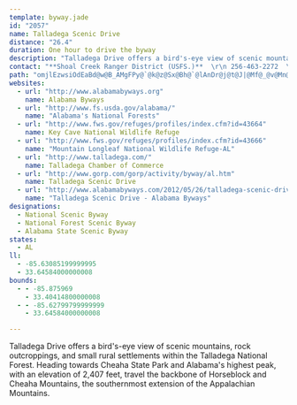 ```yaml
---
template: byway.jade
id: "2057"
name: Talladega Scenic Drive
distance: "26.4"
duration: One hour to drive the byway
description: "Talladega Drive offers a bird's-eye view of scenic mountains, rock outcroppings, and small rural settlements within the Talladega National Forest. Heading towards Cheaha State Park and Alabama's highest peak, with an elevation of 2,407 feet, travel the backbone of Horseblock and Cheaha Mountains, the southernmost extension of the Appalachian Mountains."
contact: "**Shoal Creek Ranger District (USFS.)**  \r\n 256-463-2272  \r\n\r\n"
path: "omjlEzwsiOdEaBd@w@B_AMgFPy@`@k@z@Sx@Bh@`@lAnDr@j@t@J|@Mf@_@v@Mn@@h@X\\d@PfADfCE|@Uj@Y`@o@^mDxA_@d@Yt@Er@H|@h@fAr@v@dAnBD|CiDvLSpAHfAPb@r@t@t@X|IJz@Jz@f@b@l@RlAOdAYdA_AjBo@~BIbKTr@d@v@v@f@rCJjCClAPb@Px@t@d@|@fBfFhBrDbBnApOpHvBxCnBxD~@x@bALvFe@bBVZTpEjH`@zBHdCRlAj@`A`Ad@pA?`DsAfE?nCd@`CfA|JxGlAf@nA^hC^t@Vr_@nGxAd@hA~@t@jAhCpJ`BrCbEdE~UhTfAtAh@pATfAh@rKNx@f@lAtDlEb@|@xHd]r@`BlArAbAd@`CJvv@s@lBLnAf@nA~@~H`IfBjAzFxChAfAx@vA^fAbD`P\\nAp@vA`BxApAl@fBPd`@e@|@FnA\\hAf@n@j@`FtF|H`MvLtOfF|IlDvI|AnCtDdFpC`D~@x@`Bz@jA\\xCZ`DS`KuChAS~A?l@JlBl@`Al@hAxAfCfFxArDn@xBfAtFtFd_@lAfErCrHjMzS|AlB`Ar@lAd@rBZlETr@HtBv@vB`BbE`EZh@\\fAb@zJf@~C`FhPx@dAr@^bANrDNt@TnAbAbM|Rd@p@lEfEf@t@p@~AxBrJRj@~@tA|AjA~@Z`Hp@bCl@xAp@hAr@hCrClBnDpFrLvKd]xApCbBtBtFjF`EfCzX`Lj@`@|@dAtArBx@j@lAXbEWx@H~@Zx@p@Zf@jGfKfCrBvHxCn@^j@j@tHjJlGrGrExDdC~AfCpArPbFfHxAlI\\`C`Ax@p@d@z@jE`Nr@`B`AvAlC`DlAfAtAx@xAd@~AVdKr@bEr@|D|@tAx@fAlAr@fB^pBxDf_@d@jBb@t@~A~ApCbAtAt@~HlI~AdAnATh@?vGy@rAJ~@d@^^b@fAn@xHExBa@xA_DnE[v@Y~AC`BN~AlBhGbElMx@`BZb@vA~@bARt@@r@GhBq@vIuGfBw@t@MnBBvBl@bC~AhAfAnBtCpA|Cv@lELrBYjA_@`@i@LsDRwDrCo@v@Y~@O~@D`AXv@p@l@b@JfCTh@GxCgBjCQnASh@k@nAsBr@_@f@Af@Lt@r@pI`PhAdBfB`AxDrAvIxD~@x@\\x@Hr@IrAcA~F_@`D@jFXnCl@lCbE`L?r@U~@i@p@gLxDcAByEu@sISu@LUPIXPlAp@rA^^n@X`GpAZLT`AEb@eA`COz@J~@XjAx@~AbD~CfExBhBn@bDj@x@B|BKbDi@rG[nBJbO~DrDZrB~@jElCvAjAjCbDxArCbCbB~A~AhAlAlArB~DhHx@lBr@hCrAtGj@zAr@lAzp@bw@`F|GrDtGdQ``@fBjCxA`BrC|Bxt@x_@`BdAbBdBzg@hp@xDbH|@~@fK`IbBdBd@`A\\pBh@~]j@lEbAjElF|Nx@~A~@~@lIfD|A^dADdHa@x@H`D~AdFlGvB|AtB`@zFEpJxBr@ArF}An@g@hB_C~@a@tKw@bBJnAX"
websites: 
  - url: "http://www.alabamabyways.org"
    name: Alabama Byways
  - url: "http://www.fs.usda.gov/alabama/"
    name: "Alabama's National Forests"
  - url: "http://www.fws.gov/refuges/profiles/index.cfm?id=43664"
    name: Key Cave National Wildlife Refuge
  - url: "http://www.fws.gov/refuges/profiles/index.cfm?id=43666"
    name: "Mountain Longleaf National Wildlife Refuge-AL"
  - url: "http://www.talladega.com/"
    name: Talladega Chamber of Commerce
  - url: "http://www.gorp.com/gorp/activity/byway/al.htm"
    name: Talladega Scenic Drive
  - url: "http://www.alabamabyways.com/2012/05/26/talladega-scenic-drive/"
    name: "Talladega Scenic Drive - Alabama Byways"
designations: 
  - National Scenic Byway
  - National Forest Scenic Byway
  - Alabama State Scenic Byway
states: 
  - AL
ll: 
  - -85.63085199999995
  - 33.64584000000008
bounds: 
  - - -85.875969
    - 33.40414800000008
  - - -85.62799799999999
    - 33.64584000000008

---
```


Talladega Drive offers a bird's-eye view of scenic mountains, rock outcroppings, and small rural settlements within the Talladega National Forest. Heading towards Cheaha State Park and Alabama's highest peak, with an elevation of 2,407 feet, travel the backbone of Horseblock and Cheaha Mountains, the southernmost extension of the Appalachian Mountains.
